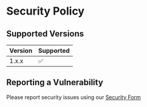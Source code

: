 # Security Policy

## Supported Versions

| Version | Supported          |
| ------- | ------------------ |
| 1.x.x   | :white_check_mark: |


## Reporting a Vulnerability

Please report security issues using our [Security Form](https://intelops.ai/opensource-security-reporting-form/)

